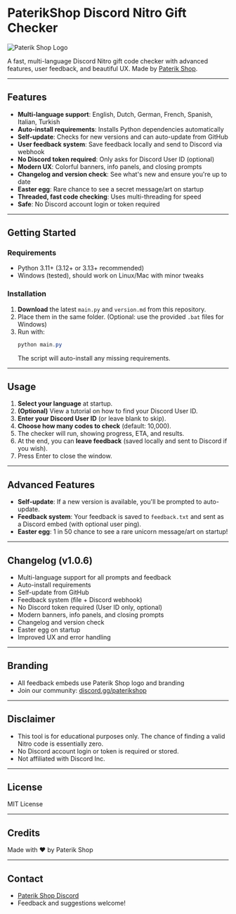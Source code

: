 # PaterikShop Discord Nitro Gift Checker

![Paterik Shop Logo](https://cdn.discordapp.com/attachments/1372114224020459520/1385355029720076378/PATERIK_SHOP_cleaned-removebg-preview_1.png?ex=6855c3e9&is=68547269&hm=14dc02c3ca43ffd631d56b9d92bf9ce2e95a913743e096ba7305f5654aff0ad6&)

A fast, multi-language Discord Nitro gift code checker with advanced features, user feedback, and beautiful UX. Made by [Paterik Shop](https://discord.gg/paterikshop).

---

## Features

- **Multi-language support**: English, Dutch, German, French, Spanish, Italian, Turkish
- **Auto-install requirements**: Installs Python dependencies automatically
- **Self-update**: Checks for new versions and can auto-update from GitHub
- **User feedback system**: Save feedback locally and send to Discord via webhook
- **No Discord token required**: Only asks for Discord User ID (optional)
- **Modern UX**: Colorful banners, info panels, and closing prompts
- **Changelog and version check**: See what's new and ensure you're up to date
- **Easter egg**: Rare chance to see a secret message/art on startup
- **Threaded, fast code checking**: Uses multi-threading for speed
- **Safe**: No Discord account login or token required

---

## Getting Started

### Requirements
- Python 3.11+ (3.12+ or 3.13+ recommended)
- Windows (tested), should work on Linux/Mac with minor tweaks

### Installation
1. **Download** the latest `main.py` and `version.md` from this repository.
2. Place them in the same folder. (Optional: use the provided `.bat` files for Windows)
3. Run with:
   ```powershell
   python main.py
   ```
   The script will auto-install any missing requirements.

---

## Usage

1. **Select your language** at startup.
2. **(Optional)** View a tutorial on how to find your Discord User ID.
3. **Enter your Discord User ID** (or leave blank to skip).
4. **Choose how many codes to check** (default: 10,000).
5. The checker will run, showing progress, ETA, and results.
6. At the end, you can **leave feedback** (saved locally and sent to Discord if you wish).
7. Press Enter to close the window.

---

## Advanced Features

- **Self-update**: If a new version is available, you'll be prompted to auto-update.
- **Feedback system**: Your feedback is saved to `feedback.txt` and sent as a Discord embed (with optional user ping).
- **Easter egg**: 1 in 50 chance to see a rare unicorn message/art on startup!

---

## Changelog (v1.0.6)
- Multi-language support for all prompts and feedback
- Auto-install requirements
- Self-update from GitHub
- Feedback system (file + Discord webhook)
- No Discord token required (User ID only, optional)
- Modern banners, info panels, and closing prompts
- Changelog and version check
- Easter egg on startup
- Improved UX and error handling

---

## Branding
- All feedback embeds use Paterik Shop logo and branding
- Join our community: [discord.gg/paterikshop](https://discord.gg/paterikshop)

---

## Disclaimer
- This tool is for educational purposes only. The chance of finding a valid Nitro code is essentially zero.
- No Discord account login or token is required or stored.
- Not affiliated with Discord Inc.

---

## License
MIT License

---

## Credits
Made with ❤️ by Paterik Shop

---

## Contact
- [Paterik Shop Discord](https://discord.gg/paterikshop)
- Feedback and suggestions welcome!
